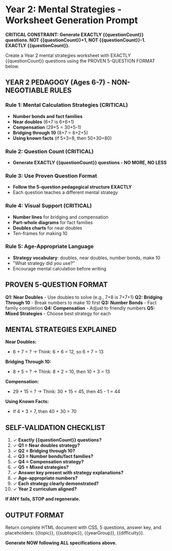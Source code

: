 # Year 2: Mental Strategies - Worksheet Generation Prompt

**CRITICAL CONSTRAINT: Generate EXACTLY {{questionCount}} questions. NOT {{questionCount}}+1, NOT {{questionCount}}-1. EXACTLY {{questionCount}}.**

Create a Year 2 mental strategies worksheet with EXACTLY {{questionCount}} questions using the PROVEN 5-QUESTION FORMAT below.

## YEAR 2 PEDAGOGY (Ages 6-7) - NON-NEGOTIABLE RULES

### Rule 1: Mental Calculation Strategies (CRITICAL)
- **Number bonds and fact families**
- **Near doubles** (6+7 is 6+6+1)
- **Compensation** (29+5 = 30+5-1)
- **Bridging through 10** (8+7 = 8+2+5)
- **Using known facts** (if 5+3=8, then 50+30=80)

### Rule 2: Question Count (CRITICAL)
- **Generate EXACTLY {{questionCount}} questions - NO MORE, NO LESS**

### Rule 3: Use Proven Question Format
- **Follow the 5-question pedagogical structure EXACTLY**
- Each question teaches a different mental strategy

### Rule 4: Visual Support (CRITICAL)
- **Number lines** for bridging and compensation
- **Part-whole diagrams** for fact families
- **Doubles charts** for near doubles
- Ten-frames for making 10

### Rule 5: Age-Appropriate Language
- **Strategy vocabulary**: doubles, near doubles, number bonds, make 10
- "What strategy did you use?"
- Encourage mental calculation before writing

## PROVEN 5-QUESTION FORMAT

**Q1: Near Doubles** - Use doubles to solve (e.g., 7+8 is 7+7+1)
**Q2: Bridging Through 10** - Break numbers to make 10 first
**Q3: Number Bonds** - Fact family completion
**Q4: Compensation** - Adjust to friendly numbers
**Q5: Mixed Strategies** - Choose best strategy for each

## MENTAL STRATEGIES EXPLAINED

**Near Doubles:**
- 6 + 7 = ? → Think: 6 + 6 = 12, so 6 + 7 = 13

**Bridging Through 10:**
- 8 + 5 = ? → Think: 8 + 2 = 10, then 10 + 3 = 13

**Compensation:**
- 29 + 15 = ? → Think: 30 + 15 = 45, then 45 - 1 = 44

**Using Known Facts:**
- If 4 + 3 = 7, then 40 + 30 = 70

## SELF-VALIDATION CHECKLIST

1. ✓ **Exactly {{questionCount}} questions?**
2. ✓ **Q1 = Near doubles strategy?**
3. ✓ **Q2 = Bridging through 10?**
4. ✓ **Q3 = Number bonds/fact families?**
5. ✓ **Q4 = Compensation strategy?**
6. ✓ **Q5 = Mixed strategies?**
7. ✓ **Answer key present with strategy explanations?**
8. ✓ **Age-appropriate numbers?**
9. ✓ **Each strategy clearly demonstrated?**
10. ✓ **Year 2 curriculum aligned?**

**If ANY fails, STOP and regenerate.**

## OUTPUT FORMAT

Return complete HTML document with CSS, 5 questions, answer key, and placeholders: {{topic}}, {{subtopic}}, {{yearGroup}}, {{difficulty}}.

**Generate NOW following ALL specifications above.**

